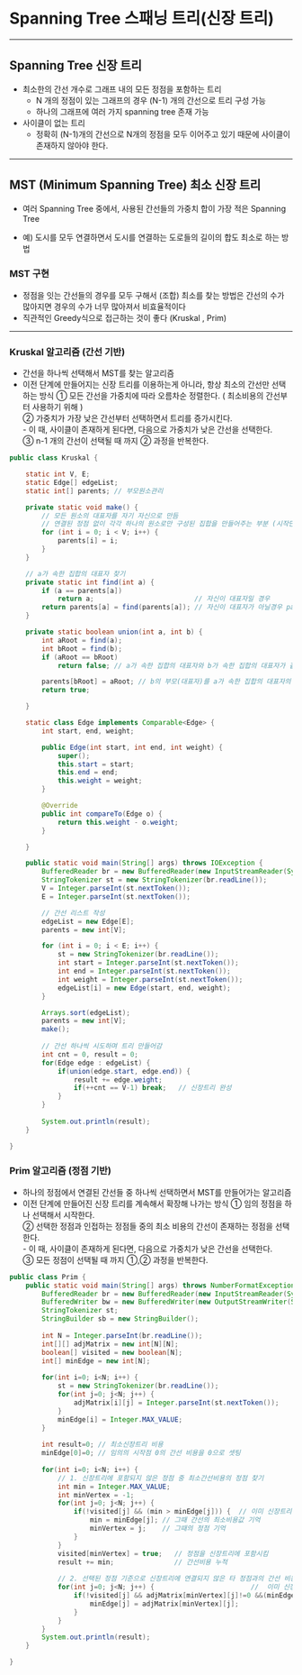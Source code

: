 Spanning Tree  스패닝 트리(신장 트리)
============================================
***

 ## Spanning Tree 신장 트리
* 최소한의 간선 개수로 그래프 내의 모든 정점을 포함하는 트리
  - N 개의 정점이 있는 그래프의 경우 (N-1) 개의 간선으로 트리 구성 가능
  - 하나의 그래프에 여러 가지 spanning tree 존재 가능
* 사이클이 없는 트리
  - 정확히 (N-1)개의 간선으로 N개의 정점을 모두 이어주고 있기 때문에 사이클이 존재하지 않아야 한다.
***
 ## MST (Minimum Spanning Tree) 최소 신장 트리
 * 여러 Spanning Tree 중에서, 사용된 간선들의 가중치 합이 가장 적은 Spanning Tree
  - 예) 도시를 모두 연결하면서 도시를 연결하는 도로들의 길이의 합도 최소로 하는 방법 


### MST 구현 
  - 정점을 잇는 간선들의 경우를 모두 구해서 (조합) 최소를 찾는 방법은 
      간선의 수가 많아지면 경우의 수가 너무 많아져서 비효율적이다
  - 직관적인 Greedy식으로 접근하는 것이 좋다 (Kruskal , Prim)
***
  ### Kruskal 알고리즘 (간선 기반)
  - 간선을 하나씩 선택해서 MST를 찾는 알고리즘<br>
  - 이전 단계에 만들어지는 신장 트리를 이용하는게 아니라, 항상 최소의 간선만 선택하는 방식
       ① 모든 간선을 가중치에 따라 오름차순 정렬한다. ( 최소비용의 간선부터 사용하기 위해 )<br>
       ② 가중치가 가장 낮은 간선부터 선택하면서 트리를 증가시킨다.<br>
         - 이 때, 사이클이 존재하게 된다면, 다음으로 가중치가 낮은 간선을 선택한다.<br>
       ③ n-1 개의 간선이 선택될 때 까지 ② 과정을 반복한다.<br>
```java
public class Kruskal {

	static int V, E;
	static Edge[] edgeList;
	static int[] parents; // 부모원소관리

	private static void make() {
		// 모든 원소의 대표자를 자기 자신으로 만듬
		// 연결된 정점 없이 각각 하나의 원소로만 구성된 집합을 만들어주는 부분 (시작단계)
		for (int i = 0; i < V; i++) {
			parents[i] = i;
		}
	}

	// a가 속한 집합의 대표자 찾기
	private static int find(int a) {
		if (a == parents[a])
			return a; 						  // 자신이 대표자일 경우
		return parents[a] = find(parents[a]); // 자신이 대표자가 아닐경우 path compression을 이용하여 재귀
	}

	private static boolean union(int a, int b) {
		int aRoot = find(a);
		int bRoot = find(b);
		if (aRoot == bRoot)
			return false; // a가 속한 집합의 대표자와 b가 속한 집합의 대표자가 같으면 return

		parents[bRoot] = aRoot; // b의 부모(대표자)를 a가 속한 집합의 대표자의 밑으로 붙인다
		return true;

	}

	static class Edge implements Comparable<Edge> {
		int start, end, weight;

		public Edge(int start, int end, int weight) {
			super();
			this.start = start;
			this.end = end;
			this.weight = weight;
		}

		@Override
		public int compareTo(Edge o) {
			return this.weight - o.weight;
		}

	}

	public static void main(String[] args) throws IOException {
		BufferedReader br = new BufferedReader(new InputStreamReader(System.in));
		StringTokenizer st = new StringTokenizer(br.readLine());
		V = Integer.parseInt(st.nextToken());
		E = Integer.parseInt(st.nextToken());

		// 간선 리스트 작성
		edgeList = new Edge[E];
		parents = new int[V];

		for (int i = 0; i < E; i++) {
			st = new StringTokenizer(br.readLine());
			int start = Integer.parseInt(st.nextToken());
			int end = Integer.parseInt(st.nextToken());
			int weight = Integer.parseInt(st.nextToken());
			edgeList[i] = new Edge(start, end, weight);
		}

		Arrays.sort(edgeList);
		parents = new int[V];
		make();
		
		// 간선 하나씩 시도하며 트리 만들어감
		int cnt = 0, result = 0;
		for(Edge edge : edgeList) {
			if(union(edge.start, edge.end)) {
				result += edge.weight;
				if(++cnt == V-1) break;   // 신장트리 완성
			}
		}
		
		System.out.println(result);
	}

}
```

  ### Prim 알고리즘 (정점 기반)
  - 하나의 정점에서 연결된 간선들 중 하나씩 선택하면서 MST를 만들어가는 알고리즘<br>
  - 이전 단계에 만들어진 신장 트리를 계속해서 확장해 나가는 방식
       ① 임의 정점을 하나 선택해서 시작한다.<br>
       ② 선택한 정점과 인접하는 정점들 중의 최소 비용의 간선이 존재하는 정점을 선택한다.<br>
         - 이 때, 사이클이 존재하게 된다면, 다음으로 가중치가 낮은 간선을 선택한다.<br>
       ③ 모든 정점이 선택될 때 까지 ①,② 과정을 반복한다.<br>
```java
public class Prim {
	public static void main(String[] args) throws NumberFormatException, IOException {
		BufferedReader br = new BufferedReader(new InputStreamReader(System.in));
		BufferedWriter bw = new BufferedWriter(new OutputStreamWriter(System.out));
		StringTokenizer st;
		StringBuilder sb = new StringBuilder();
		
		int N = Integer.parseInt(br.readLine());
		int[][] adjMatrix = new int[N][N];
		boolean[] visited = new boolean[N];
		int[] minEdge = new int[N];
		
		for(int i=0; i<N; i++) {
			st = new StringTokenizer(br.readLine());
			for(int j=0; j<N; j++) {
				adjMatrix[i][j] = Integer.parseInt(st.nextToken());
			}
			minEdge[i] = Integer.MAX_VALUE;
		}
		
		int result=0; // 최소신장트리 비용
		minEdge[0]=0; // 임의의 시작점 0의 간선 비용을 0으로 셋팅
		
		for(int i=0; i<N; i++) {
			// 1. 신장트리에 포함되지 않은 정점 중 최소간선비용의 정점 찾기
			int min = Integer.MAX_VALUE;
			int minVertex = -1;
			for(int j=0; j<N; j++) {
				if(!visited[j] && (min > minEdge[j])) {  // 이미 신장트리에 있지 않은 애 중에서 (후보) 더 최소비용 간선을 가진 정점이 잇으면
					min = minEdge[j]; // 그때 간선의 최소비용값 기억
					minVertex = j;    // 그때의 정점 기억
				}
			}
			visited[minVertex] = true;   // 정점을 신장트리에 포함시킴
			result += min;               // 간선비용 누적
			
			// 2. 선택된 정점 기준으로 신장트리에 연결되지 않은 타 정점과의 간선 비용 최소로 업데이트
			for(int j=0; j<N; j++) {						//  이미 신장트리에 있는 애들은   최소의 비용을 가지고 신장트리에 포함되었기 때문에 고려대상 아님
				if(!visited[j] && adjMatrix[minVertex][j]!=0 &&(minEdge[j] > adjMatrix[minVertex][j])) {    // (다른정점에서 j정점으로 오는 ) 간선비용이 더 작은게 있다면
					minEdge[j] = adjMatrix[minVertex][j];
				}
			}	
		}
		System.out.println(result);
	}

}
```
